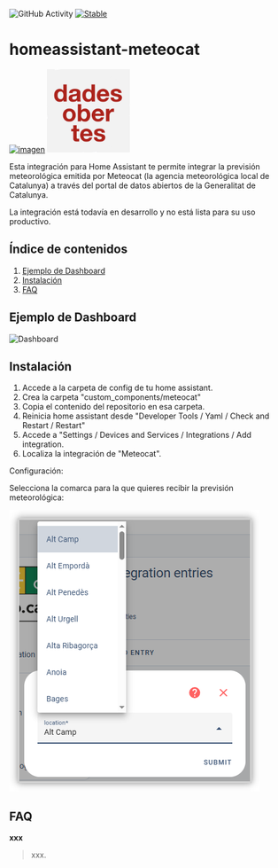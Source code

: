 ![GitHub Activity](https://img.shields.io/github/commit-activity/y/fxreina/homeassistant-meteocat.svg?label=commits)
[![Stable](https://img.shields.io/github/v/release/fxreina/homeassistant-meteocat.svg)](https://github.com/fxreina/homeassistant-meteocat/releases/latest)

# homeassistant-meteocat
<a href="https://www.meteo.cat/" target="_blank"><img src="https://brands.home-assistant.io/meteocat/logo.png" alt="imagen" height="150"></a> <img src="assets/dades_obertes.png" alt="imagen" height="150">

Esta integración para Home Assistant te permite integrar la previsión meteorológica emitida por Meteocat (la agencia meteorológica local de Catalunya) a través del portal de datos abiertos de la Generalitat de Catalunya.

La integración está todavía en desarrollo y no está lista para su uso productivo.

## Índice de contenidos

1. [Ejemplo de Dashboard](#Ejemplo-de-Dashboard)<br>
2. [Instalación](#Instalación)<br>
3. [FAQ](#FAQ)

## Ejemplo de Dashboard

![Dashboard](assets/dashboard.png)

## Instalación

1. Accede a la carpeta de config de tu home assistant.
2. Crea la carpeta "custom_components/meteocat"
3. Copia el contenido del repositorio en esa carpeta.
4. Reinicia home assistant desde "Developer Tools / Yaml / Check and Restart / Restart"
5. Accede a "Settings / Devices and Services / Integrations / Add integration.
6. Localiza la integración de "Meteocat".

Configuración:

Selecciona la comarca para la que quieres recibir la previsión meteorológica:

![imagen](assets/select_region.png)

## FAQ

**xxx**

> xxx.
